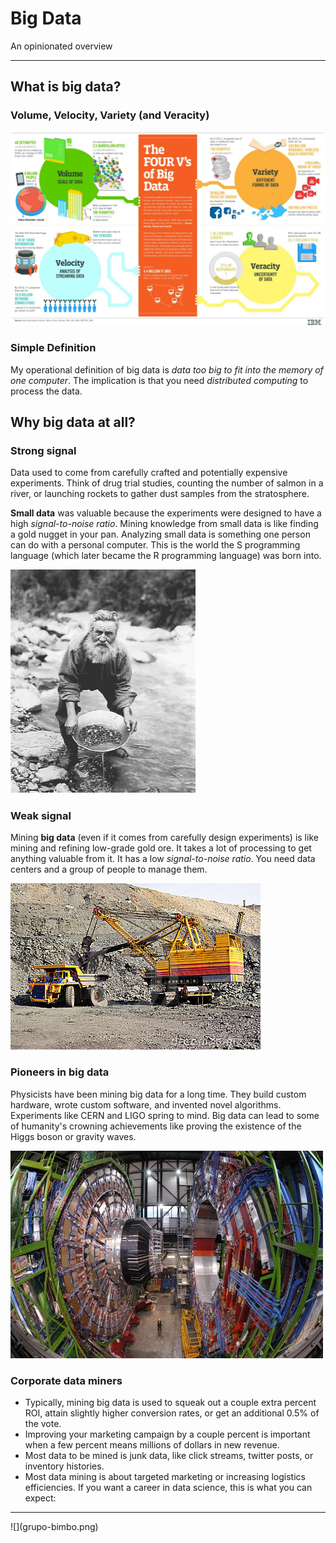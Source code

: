 # Big Data
An opinionated overview

---

## What is big data?
### Volume, Velocity, Variety (and Veracity)

![](4v-big-data.jpg)

### Simple Definition
My operational definition of big data is *data too big to fit into the memory of one computer*. The implication is that you need _distributed computing_ to process the data.

## Why big data at all?

### Strong signal

Data used to come from carefully crafted and potentially expensive experiments. Think of drug trial studies, counting the number of salmon in a river, or launching rockets to gather dust samples from the stratosphere. 
  
**Small data** was valuable because the experiments were designed to have a high _signal-to-noise ratio_. Mining knowledge from small data is like finding a gold nugget in your pan. Analyzing small data is something one person can do with a personal computer. This is the world the S programming language (which later became the R programming language) was born into.

![](goldpan.png)
  
### Weak signal

Mining **big data** (even if it comes from carefully design experiments) is like mining and refining low-grade gold ore. It takes a lot of processing to get anything valuable from it. It has a low _signal-to-noise ratio_. You need data centers and a group of people to manage them.

![](ore-extraction.jpg)


### Pioneers in big data

Physicists have been mining big data for a long time. They build custom hardware, wrote custom software, and invented novel algorithms. Experiments like CERN and LIGO spring to mind. Big data can lead to some of humanity's crowning achievements like proving the existence of the Higgs boson or gravity waves. 

![](cern-experiment.jpg)

### Corporate data miners 

- Typically, mining big data is used to squeak out a couple extra percent ROI, attain slightly higher conversion rates, or get an additional 0.5% of the vote. 
- Improving your marketing campaign by a couple percent is important when a few percent means millions of dollars in new revenue.
- Most data to be mined is junk data, like click streams, twitter posts, or inventory histories.
- Most data mining is about targeted marketing or increasing logistics efficiencies. If you want a career in data science, this is what you can expect:
<hr>
![](grupo-bimbo.png)  
  